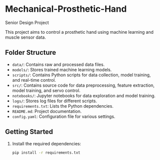# Mechanical-Prosthetic-Hand
Senior Design Project

This project aims to control a prosthetic hand using machine learning and muscle sensor data.

## Folder Structure

- `data/`: Contains raw and processed data files.
- `models/`: Stores trained machine learning models.
- `scripts/`: Contains Python scripts for data collection, model training, and real-time control.
- `src/`: Contains source code for data preprocessing, feature extraction, model training, and servo control.
- `notebooks/`: Jupyter notebooks for data exploration and model training.
- `logs/`: Stores log files for different scripts.
- `requirements.txt`: Lists the Python dependencies.
- `README.md`: Project documentation.
- `config.yaml`: Configuration file for various settings.

## Getting Started

1. Install the required dependencies:
   ```bash
   pip install -r requirements.txt